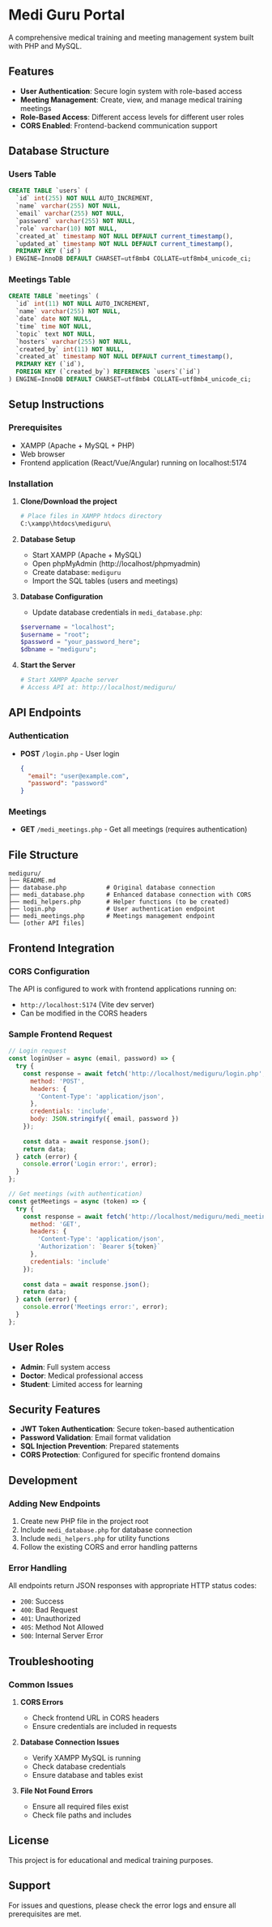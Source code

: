 # Medi Guru Portal

A comprehensive medical training and meeting management system built with PHP and MySQL.

## Features

- **User Authentication**: Secure login system with role-based access
- **Meeting Management**: Create, view, and manage medical training meetings
- **Role-Based Access**: Different access levels for different user roles
- **CORS Enabled**: Frontend-backend communication support

## Database Structure

### Users Table
```sql
CREATE TABLE `users` (
  `id` int(255) NOT NULL AUTO_INCREMENT,
  `name` varchar(255) NOT NULL,
  `email` varchar(255) NOT NULL,
  `password` varchar(255) NOT NULL,
  `role` varchar(10) NOT NULL,
  `created_at` timestamp NOT NULL DEFAULT current_timestamp(),
  `updated_at` timestamp NOT NULL DEFAULT current_timestamp(),
  PRIMARY KEY (`id`)
) ENGINE=InnoDB DEFAULT CHARSET=utf8mb4 COLLATE=utf8mb4_unicode_ci;
```

### Meetings Table
```sql
CREATE TABLE `meetings` (
  `id` int(11) NOT NULL AUTO_INCREMENT,
  `name` varchar(255) NOT NULL,
  `date` date NOT NULL,
  `time` time NOT NULL,
  `topic` text NOT NULL,
  `hosters` varchar(255) NOT NULL,
  `created_by` int(11) NOT NULL,
  `created_at` timestamp NOT NULL DEFAULT current_timestamp(),
  PRIMARY KEY (`id`),
  FOREIGN KEY (`created_by`) REFERENCES `users`(`id`)
) ENGINE=InnoDB DEFAULT CHARSET=utf8mb4 COLLATE=utf8mb4_unicode_ci;
```

## Setup Instructions

### Prerequisites
- XAMPP (Apache + MySQL + PHP)
- Web browser
- Frontend application (React/Vue/Angular) running on localhost:5174

### Installation

1. **Clone/Download the project**
   ```bash
   # Place files in XAMPP htdocs directory
   C:\xampp\htdocs\mediguru\
   ```

2. **Database Setup**
   - Start XAMPP (Apache + MySQL)
   - Open phpMyAdmin (http://localhost/phpmyadmin)
   - Create database: `mediguru`
   - Import the SQL tables (users and meetings)

3. **Database Configuration**
   - Update database credentials in `medi_database.php`:
   ```php
   $servername = "localhost";
   $username = "root";
   $password = "your_password_here";
   $dbname = "mediguru";
   ```

4. **Start the Server**
   ```bash
   # Start XAMPP Apache server
   # Access API at: http://localhost/mediguru/
   ```

## API Endpoints

### Authentication
- **POST** `/login.php` - User login
  ```json
  {
    "email": "user@example.com",
    "password": "password"
  }
  ```

### Meetings
- **GET** `/medi_meetings.php` - Get all meetings (requires authentication)

## File Structure

```
mediguru/
├── README.md
├── database.php           # Original database connection
├── medi_database.php      # Enhanced database connection with CORS
├── medi_helpers.php       # Helper functions (to be created)
├── login.php              # User authentication endpoint
├── medi_meetings.php      # Meetings management endpoint
└── [other API files]
```

## Frontend Integration

### CORS Configuration
The API is configured to work with frontend applications running on:
- `http://localhost:5174` (Vite dev server)
- Can be modified in the CORS headers

### Sample Frontend Request
```javascript
// Login request
const loginUser = async (email, password) => {
  try {
    const response = await fetch('http://localhost/mediguru/login.php', {
      method: 'POST',
      headers: {
        'Content-Type': 'application/json',
      },
      credentials: 'include',
      body: JSON.stringify({ email, password })
    });
    
    const data = await response.json();
    return data;
  } catch (error) {
    console.error('Login error:', error);
  }
};

// Get meetings (with authentication)
const getMeetings = async (token) => {
  try {
    const response = await fetch('http://localhost/mediguru/medi_meetings.php', {
      method: 'GET',
      headers: {
        'Content-Type': 'application/json',
        'Authorization': `Bearer ${token}`
      },
      credentials: 'include'
    });
    
    const data = await response.json();
    return data;
  } catch (error) {
    console.error('Meetings error:', error);
  }
};
```

## User Roles

- **Admin**: Full system access
- **Doctor**: Medical professional access
- **Student**: Limited access for learning

## Security Features

- **JWT Token Authentication**: Secure token-based authentication
- **Password Validation**: Email format validation
- **SQL Injection Prevention**: Prepared statements
- **CORS Protection**: Configured for specific frontend domains

## Development

### Adding New Endpoints
1. Create new PHP file in the project root
2. Include `medi_database.php` for database connection
3. Include `medi_helpers.php` for utility functions
4. Follow the existing CORS and error handling patterns

### Error Handling
All endpoints return JSON responses with appropriate HTTP status codes:
- `200`: Success
- `400`: Bad Request
- `401`: Unauthorized
- `405`: Method Not Allowed
- `500`: Internal Server Error

## Troubleshooting

### Common Issues

1. **CORS Errors**
   - Check frontend URL in CORS headers
   - Ensure credentials are included in requests

2. **Database Connection Issues**
   - Verify XAMPP MySQL is running
   - Check database credentials
   - Ensure database and tables exist

3. **File Not Found Errors**
   - Ensure all required files exist
   - Check file paths and includes

## License

This project is for educational and medical training purposes.

## Support

For issues and questions, please check the error logs and ensure all prerequisites are met.
